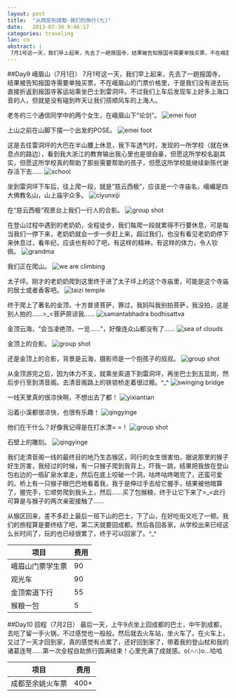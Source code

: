 ```yaml
---
layout: post
title:  "从西安到成都-我们的旅行(九)"
date:   2013-07-30 9:46:17
categories: traveling
lan: cn
abstract: |
 7月1号这一天，我们早上起来，先去了一趟报国寺，结果被告知报国寺需要单独买票，不在峨眉山的门票价格里，于是我们没有进去玩直接折返到报国寺客运站乘坐巴士到雷洞坪。不过我们上车后发现车上好多上海口音的人，但就是没有碰到昨天让我们搭顺风车的上海人。
---
```


##Day9 峨眉山（7月1日）
7月1号这一天，我们早上起来，先去了一趟报国寺，结果被告知报国寺需要单独买票，不在峨眉山的门票价格里，于是我们没有进去玩直接折返到报国寺客运站乘坐巴士到雷洞坪。不过我们上车后发现车上好多上海口音的人，但就是没有碰到昨天让我们搭顺风车的上海人。

老冬的三个通信同学中的两个女生，在峨眉山下“论剑”。
![](http://carpenter.qiniudn.com/emei-foot-5.jpg "emei foot")

上山之前在山脚下摆一个出发的POSE。
![](http://carpenter.qiniudn.com/emei-foot-6.jpg "emei foot")

这是去往雷洞坪的大巴在半山腰上休息，我下车透气时，发现的一所学校（就在休息点的路边），看到我大浙江的教育输出我心里也是很自豪，但愿这所学校名副其实，但愿这所学校真的帮助了那些需要帮助的孩子，但愿这所学校能继续新陈代谢存活下去……
![](http://carpenter.qiniudn.com/emei-school.jpg "school")

坐到雷洞坪下车后，往上爬一段，就是“慈云西极”，应该是一个寺庙名，峨嵋是四大佛教名山，山上庙宇众多。
![](http://carpenter.qiniudn.com/emei-ciyunxiji.jpg "ciyunxiji")

在“慈云西极”观景台上我们一行人的合影。
![](http://carpenter.qiniudn.com/emei-group-shot-1.jpg "group shot")

在登山过程中遇到的老奶奶，全程徒步，我们每爬一段就累得不行要休息，可是每当我们一停下来，老奶奶就会一步一步赶上来，超过我们，也没有看见老奶奶停下来休息过，看年纪，应该也有80了吧，有这样的精神，有这样的体力，令人钦佩。
![](http://carpenter.qiniudn.com/emei-grandma.jpg "grandma")

我们正在爬山。
![](http://carpenter.qiniudn.com/emei-we-are-climbing-the-mounting.jpg "we are climbing")

太子坪。刚才的老奶奶爬到这里终于进了太子坪上的这个寺庙里，可能是这个寺庙的居士或者香客吧。
![](http://carpenter.qiniudn.com/emei-taizi-temple.jpg "taizi temple")

终于爬上了著名的金顶，十方普贤菩萨，罪过，我妈叫我别拍菩萨，我没拍，这是别人拍的……>_<菩萨原谅我……
![](http://carpenter.qiniudn.com/emei-samantabhadra-bodhisattva.jpg "samantabhadra bodhisattva")

金顶云海，“会当凌绝顶，一览……”，好像连众山都没有了……
![](http://carpenter.qiniudn.com/emei-sea-of-clouds.jpg "sea of clouds")

金顶上的合影。
![](http://carpenter.qiniudn.com/emei-group-shot-2.jpg "group shot")

还是金顶上的合影，背景是云海，摄影师是一个抱孩子的叔叔。
![](http://carpenter.qiniudn.com/emei-group-shot-3.jpg "group shot")

从金顶游完之后，因为体力不支，就乘坐索道下到雷洞坪，再坐巴士到五显岗，然后步行至到清音阁。去清音阁路上的铁锁桥走着很过瘾。^_^
![](http://carpenter.qiniudn.com/emei-swinging-bridge.jpg "swinging bridge")

一线天里真的很凉快啊，不想出去了都！
![](http://carpenter.qiniudn.com/emei-yixiantian.jpg "yixiantian")

沿着小溪都很凉快，也很有乐趣！
![](http://carpenter.qiniudn.com/emei-qingyinge-1.jpg "qingyinge")

他们在干什么？好像我记得是在打水漂= =！
![](http://carpenter.qiniudn.com/emei-group-shot-4.jpg "group shot")

石壁上的雕刻。
![](http://carpenter.qiniudn.com/emei-qingyinge-2.jpg "qingyinge")

我们走清音阁一线的最终目的地乃生态猴区，同行的女生很害怕，据说那里的猴子好生厉害，我经过的时候，有一只猴子爬到我背上，吓我一跳，结果把我放在登山包右边的一瓶矿泉水拿走，然后在底上咬破一个洞，咕咚咕咚喝完了，还蛮可爱的。桥上有一只猴子眼巴巴地看着我，我于是伸过手去给它握手，结果被他暗算了，握完手，它顺势爬到我头上，然后……买了包猴粮，终于让它下来了>_<此行可算是与猴子的两次亲密接触了……

从猴区回来，差不多赶上最后一班下山的巴士，下了山，在好吃街又吃了一顿。我们的旅程算是要终结了吧，第二天就要回成都。然后各回各家，从学校出来已经这么长时间了，玩的也已经很累了，终于可以回家了。^_^

项目|费用
---|---
峨眉山门票学生票|90
观光车|90
金顶索道下行|55
猴粮一包|5

##Day10 回程（7月2日）
最后一天，上午9点坐上回成都的巴士，中午到成都，去吃了留一手火锅，不过感觉也一般般。然后就去火车站，坐火车了。在火车上，又过了一天才回到家，真的感觉有点累了，还好回到家了，带着我的登山杖和我的诸葛连弩……第一次全程自助旅行圆满结束！心里充满了成就感。o(∩∩)o...哈哈

项目|费用
---|---
成都至余姚火车票|400+
